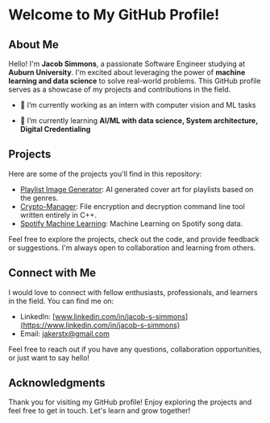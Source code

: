 

# Welcome to My GitHub Profile!

## About Me

Hello! I'm **Jacob Simmons**, a passionate Software Engineer studying at **Auburn University**. I'm excited about leveraging the power of **machine learning and data science** to solve real-world problems. This GitHub profile serves as a showcase of my projects and contributions in the field.

- 🔭 I’m currently working as an intern with computer vision and ML tasks

- 🌱 I’m currently learning **AI/ML with data science, System architecture, Digital Credentialing**


## Projects

Here are some of the projects you'll find in this repository:

- [Playlist Image Generator](https://github.com/Jacob411/PlaylistImageGenerator): AI generated cover art for playlists based on the genres.
- [Crypto-Manager](https://github.com/Jacob411/Crypto-Manager): File encryption and decryption command line tool written entirely in C++.
- [Spotify Machine Learning](https://github.com/Jacob411/Spotify-Machine-Learning): Machine Learning on Spotify song data.

Feel free to explore the projects, check out the code, and provide feedback or suggestions. I'm always open to collaboration and learning from others.


## Connect with Me

I would love to connect with fellow enthusiasts, professionals, and learners in the field. You can find me on:

- LinkedIn: [www.linkedin.com/in/jacob-s-simmons](https://www.linkedin.com/in/jacob-s-simmons)
- Email: [jakerstx@gmail.com](mailto:jakerstx@gmail.com)

Feel free to reach out if you have any questions, collaboration opportunities, or just want to say hello!

## Acknowledgments

Thank you for visiting my GitHub profile! Enjoy exploring the projects and feel free to get in touch. Let's learn and grow together!

